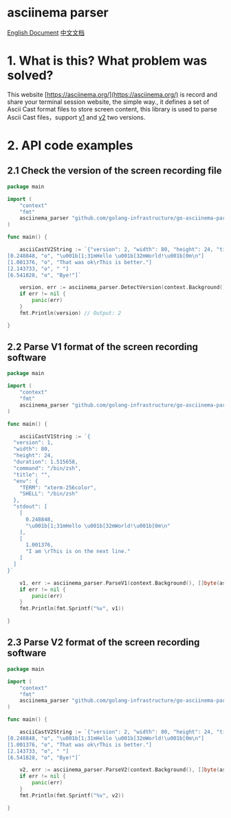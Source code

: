 # asciinema parser

[English Document](./README.md)
[中文文档](./README_zh.md)

# 1. What is this? What problem was solved?

This website [https://asciinema.org/](https://asciinema.org/) is record and share your terminal session website, the simple way., it defines a set of Ascii Cast format files to store screen content, this library is used to parse Ascii Cast files，support [v1](https://github.com/asciinema/asciinema/blob/develop/doc/asciicast-v1.md) and [v2](https://github.com/asciinema/asciinema/blob/develop/doc/asciicast-v2.md) two versions.

# 2. API code examples

## 2.1 Check the version of the screen recording file

```go
package main

import (
	"context"
	"fmt"
	asciinema_parser "github.com/golang-infrastructure/go-asciinema-parser"
)

func main() {

	asciiCastV2String := `{"version": 2, "width": 80, "height": 24, "timestamp": 1504467315, "title": "Demo", "env": {"TERM": "xterm-256color", "SHELL": "/bin/zsh"}}
[0.248848, "o", "\u001b[1;31mHello \u001b[32mWorld!\u001b[0m\n"]
[1.001376, "o", "That was ok\rThis is better."]
[2.143733, "o", " "]
[6.541828, "o", "Bye!"]`

	version, err := asciinema_parser.DetectVersion(context.Background(), asciiCastV2String)
	if err != nil {
		panic(err)
	}
	fmt.Println(version) // Output: 2

}
```

## 2.2 Parse V1 format of the screen recording software

```go
package main

import (
	"context"
	"fmt"
	asciinema_parser "github.com/golang-infrastructure/go-asciinema-parser"
)

func main() {

	asciiCastV1String := `{
  "version": 1,
  "width": 80,
  "height": 24,
  "duration": 1.515658,
  "command": "/bin/zsh",
  "title": "",
  "env": {
    "TERM": "xterm-256color",
    "SHELL": "/bin/zsh"
  },
  "stdout": [
    [
      0.248848,
      "\u001b[1;31mHello \u001b[32mWorld!\u001b[0m\n"
    ],
    [
      1.001376,
      "I am \rThis is on the next line."
    ]
  ]
}`

	v1, err := asciinema_parser.ParseV1(context.Background(), []byte(asciiCastV1String))
	if err != nil {
		panic(err)
	}
	fmt.Println(fmt.Sprintf("%v", v1))

}
```

## 2.3 Parse V2 format of the screen recording software

```go
package main

import (
	"context"
	"fmt"
	asciinema_parser "github.com/golang-infrastructure/go-asciinema-parser"
)

func main() {

	asciiCastV2String := `{"version": 2, "width": 80, "height": 24, "timestamp": 1504467315, "title": "Demo", "env": {"TERM": "xterm-256color", "SHELL": "/bin/zsh"}}
[0.248848, "o", "\u001b[1;31mHello \u001b[32mWorld!\u001b[0m\n"]
[1.001376, "o", "That was ok\rThis is better."]
[2.143733, "o", " "]
[6.541828, "o", "Bye!"]`

	v2, err := asciinema_parser.ParseV2(context.Background(), []byte(asciiCastV2String))
	if err != nil {
		panic(err)
	}
	fmt.Println(fmt.Sprintf("%v", v2))

}
```



